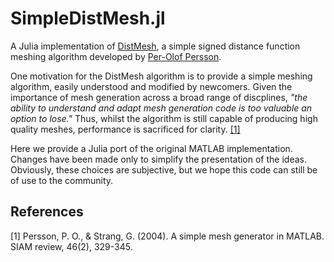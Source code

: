 # SimpleDistMesh.jl

A Julia implementation of [DistMesh](http://persson.berkeley.edu/distmesh/), a simple signed distance function meshing algorithm developed by [Per-Olof Persson](http://persson.berkeley.edu/).

One motivation for the DistMesh algorithm is to provide a simple meshing algorithm, easily understood and modified by newcomers. Given the importance of mesh generation across a broad range of discplines, _"the ability to understand and adapt mesh generation code is too valuable an option to lose."_ Thus, whilst the algorithm is still capable of producing high quality meshes, performance is sacrificed for clarity. [[1]](#1)

Here we provide a Julia port of the original MATLAB implementation. Changes have been made only to simplify the presentation of the ideas. Obviously, these choices are subjective, but we hope this code can still be of use to the community.

## References
<a id="1">[1]</a> Persson, P. O., & Strang, G. (2004). A simple mesh generator in MATLAB. SIAM review, 46(2), 329-345.